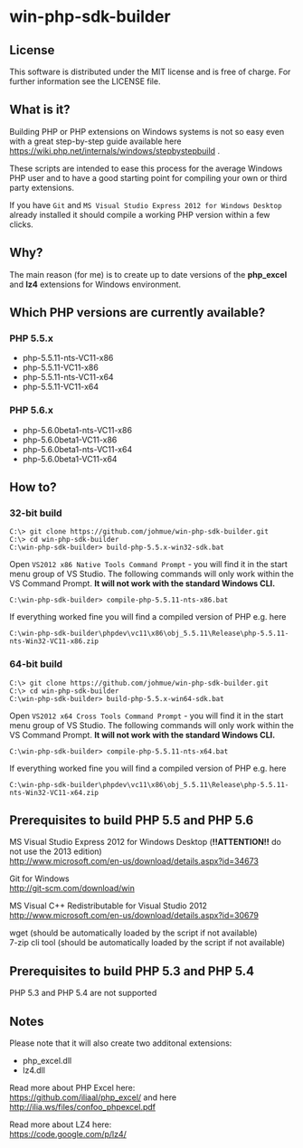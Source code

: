 # win-php-sdk-builder

## License

This software is distributed under the MIT license and is free of charge.
For further information see the LICENSE file.

## What is it?

Building PHP or PHP extensions on Windows systems is not so easy even with a great step-by-step
guide available here https://wiki.php.net/internals/windows/stepbystepbuild .

These scripts are intended to ease this process for the average Windows PHP user and to 
have a good starting point for compiling your own or third party extensions.

If you have ```Git``` and ```MS Visual Studio Express 2012 for Windows Desktop``` already installed it should
compile a working PHP version within a few clicks.

## Why?

The main reason (for me) is to create up to date versions of the **php_excel** and **lz4** extensions for Windows environment.

## Which PHP versions are currently available?

### PHP 5.5.x
- php-5.5.11-nts-VC11-x86
- php-5.5.11-VC11-x86
- php-5.5.11-nts-VC11-x64
- php-5.5.11-VC11-x64

### PHP 5.6.x
- php-5.6.0beta1-nts-VC11-x86
- php-5.6.0beta1-VC11-x86
- php-5.6.0beta1-nts-VC11-x64
- php-5.6.0beta1-VC11-x64

## How to?

### 32-bit build

    C:\> git clone https://github.com/johmue/win-php-sdk-builder.git
    C:\> cd win-php-sdk-builder
    C:\win-php-sdk-builder> build-php-5.5.x-win32-sdk.bat

Open ```VS2012 x86 Native Tools Command Prompt``` - you will find it in the start menu group of VS Studio.
The following commands will only work within the VS Command Prompt. **It will not work with the standard Windows CLI.**

    C:\win-php-sdk-builder> compile-php-5.5.11-nts-x86.bat

If everything worked fine you will find a compiled version of PHP e.g. here

    C:\win-php-sdk-builder\phpdev\vc11\x86\obj_5.5.11\Release\php-5.5.11-nts-Win32-VC11-x86.zip

### 64-bit build

    C:\> git clone https://github.com/johmue/win-php-sdk-builder.git
    C:\> cd win-php-sdk-builder
    C:\win-php-sdk-builder> build-php-5.5.x-win64-sdk.bat

Open ```VS2012 x64 Cross Tools Command Prompt``` - you will find it in the start menu group of VS Studio.
The following commands will only work within the VS Command Prompt. **It will not work with the standard Windows CLI.**

    C:\win-php-sdk-builder> compile-php-5.5.11-nts-x64.bat

If everything worked fine you will find a compiled version of PHP e.g. here

    C:\win-php-sdk-builder\phpdev\vc11\x86\obj_5.5.11\Release\php-5.5.11-nts-Win32-VC11-x64.zip

## Prerequisites to build PHP 5.5 and PHP 5.6

MS Visual Studio Express 2012 for Windows Desktop (**!!ATTENTION!!** do not use the 2013 edition)  
http://www.microsoft.com/en-us/download/details.aspx?id=34673

Git for Windows  
http://git-scm.com/download/win

MS Visual C++ Redistributable for Visual Studio 2012  
http://www.microsoft.com/en-us/download/details.aspx?id=30679

wget (should be automatically loaded by the script if not available)  
7-zip cli tool (should be automatically loaded by the script if not available)  

## Prerequisites to build PHP 5.3 and PHP 5.4

PHP 5.3 and PHP 5.4 are not supported

## Notes

Please note that it will also create two additonal extensions:

- php_excel.dll
- lz4.dll

Read more about PHP Excel here:  
https://github.com/iliaal/php_excel/ and here http://ilia.ws/files/confoo_phpexcel.pdf

Read more about LZ4 here:  
https://code.google.com/p/lz4/
